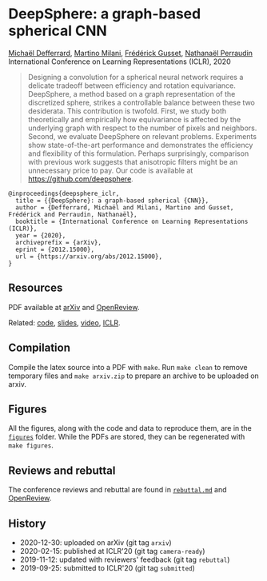 # DeepSphere: a graph-based spherical CNN

[Michaël Defferrard](https://deff.ch),
[Martino Milani](https://www.linkedin.com/in/martino-milani-11258350),
[Frédérick Gusset](https://www.linkedin.com/in/frédérick-gusset-a42485191),
[Nathanaël Perraudin](https://perraudin.info) \
International Conference on Learning Representations (ICLR), 2020

> Designing a convolution for a spherical neural network requires a delicate tradeoff between efficiency and rotation equivariance.
> DeepSphere, a method based on a graph representation of the discretized sphere, strikes a controllable balance between these two desiderata.
> This contribution is twofold.
> First, we study both theoretically and empirically how equivariance is affected by the underlying graph with respect to the number of pixels and neighbors.
> Second, we evaluate DeepSphere on relevant problems.
> Experiments show state-of-the-art performance and demonstrates the efficiency and flexibility of this formulation.
> Perhaps surprisingly, comparison with previous work suggests that anisotropic filters might be an unnecessary price to pay.
> Our code is available at https://github.com/deepsphere.

```
@inproceedings{deepsphere_iclr,
  title = {{DeepSphere}: a graph-based spherical {CNN}},
  author = {Defferrard, Michaël and Milani, Martino and Gusset, Frédérick and Perraudin, Nathanaël},
  booktitle = {International Conference on Learning Representations (ICLR)},
  year = {2020},
  archiveprefix = {arXiv},
  eprint = {2012.15000},
  url = {https://arxiv.org/abs/2012.15000},
}
```

## Resources

PDF available at [arXiv] and [OpenReview].

Related: [code], [slides], [video], [ICLR].

[arXiv]: https://arxiv.org/abs/2012.15000
[OpenReview]: https://openreview.net/forum?id=B1e3OlStPB
[code]: https://github.com/deepsphere/deepsphere-tf1
[slides]: https://doi.org/10.5281/zenodo.3777976
[video]: https://youtu.be/NC_XLbbCevk
[ICLR]: https://iclr.cc/virtual_2020/poster_B1e3OlStPB.html

## Compilation

Compile the latex source into a PDF with `make`.
Run `make clean` to remove temporary files and `make arxiv.zip` to prepare an archive to be uploaded on arxiv.

## Figures

All the figures, along with the code and data to reproduce them, are in the [`figures`](figures/) folder.
While the PDFs are stored, they can be regenerated with `make figures`.

## Reviews and rebuttal

The conference reviews and rebuttal are found in [`rebuttal.md`](rebuttal.md) and [OpenReview].

## History

* 2020-12-30: uploaded on arXiv (git tag `arxiv`)
* 2020-02-15: published at ICLR'20 (git tag `camera-ready`)
* 2019-11-12: updated with reviewers' feedback (git tag `rebuttal`)
* 2019-09-25: submitted to ICLR'20 (git tag `submitted`)
